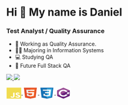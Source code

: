 ## <h1> Hi 👋 My name is Daniel </h1>

<h3>Test Analyst / Quality Assurance</h3>

<ul>
<li>🤖 Working as Quality Assurance.</li>
<li>👨‍🎓 Majoring in Information Systems </li>
<li>💻 Studying QA</li>
<li>🚀 Future Full Stack QA </li>
</ul>


 <div>
  <a href="https://github.com/DanielPinheirox">
  <img height="150em" src="https://github-readme-stats.vercel.app/api?username=DanielPinheirox&show_icons=true&theme=tokyonight&include_all_commits=true&count_private=true"/>
  <img height="130em" src="https://github-readme-stats.vercel.app/api/top-langs/?username=DanielPinheirox&layout=compact&langs_count=7&theme=tokyonight"/>
</div>

 
<div style="display: inline_block"><br>
  <img align="center" alt="Rafa-Js" height="30" width="40" src="https://raw.githubusercontent.com/devicons/devicon/master/icons/javascript/javascript-plain.svg">
  <img align="center" alt="Rafa-HTML" height="30" width="40" src="https://raw.githubusercontent.com/devicons/devicon/master/icons/html5/html5-original.svg">
  <img align="center" alt="Rafa-CSS" height="30" width="40" src="https://raw.githubusercontent.com/devicons/devicon/master/icons/css3/css3-original.svg">
  <img align="center" alt="Rafa-Csharp" height="30" width="40" src="https://raw.githubusercontent.com/devicons/devicon/master/icons/csharp/csharp-original.svg">
</div>
 
##
